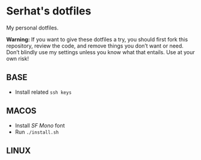 # Serhat's dotfiles

My personal dotfiles.

**Warning:** If you want to give these dotfiles a try, you should first fork
this repository, review the code, and remove things you don’t want or need.
Don’t blindly use my settings unless you know what that entails. Use at your own
risk!

## BASE

- Install related `ssh keys`

## MACOS

- Install *SF Mono* font
- Run `./install.sh`

## LINUX


